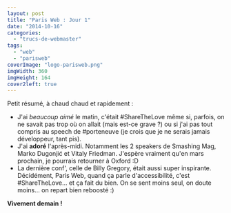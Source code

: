 ```yaml
---
layout: post
title: "Paris Web : Jour 1"
date: "2014-10-16"
categories: 
  - "trucs-de-webmaster"
tags:
  - "web"
  - "parisweb"
coverImage: "logo-parisweb.png"
imgWidth: 360
imgHeight: 164
cover2left: true
---
```


Petit résumé, à chaud chaud et rapidement :

- J'ai _beaucoup aimé_ le matin, c'était #ShareTheLove même si, parfois, on ne savait pas trop où on allait (mais est-ce grave ?) ou si j'ai pas tout compris au speech de #porteneuve (je crois que je ne serais jamais développeur, tant pis).
- J'ai **adoré** l'après-midi. Notamment les 2 speakers de Smashing Mag, Marko Dugonjić et Vitaly Friedman. J'espère vraiment qu'en mars prochain, je pourrais retourner à Oxford :D
- La dernière conf', celle de Billy Gregory, était aussi super inspirante. Décidément, Paris Web, quand ça parle d'accessibilité, c'est #ShareTheLove... et ça fait du bien. On se sent moins seul, on doute moins... on repart bien reboosté :)

**Vivement demain !**
